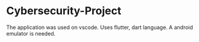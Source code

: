# Cybersecurity-Project

The application was used on vscode. 
Uses flutter, dart language.
A android emulator is needed. 
